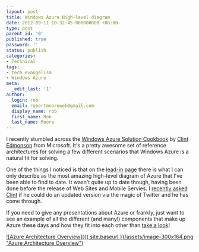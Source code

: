 ```yaml
---
layout: post
title: Windows Azure High-level diagram
date: 2012-09-11 10:32:45.000000000 +08:00
type: post
parent_id: '0'
published: true
password: ''
status: publish
categories:
- Technical
tags:
- tech evangelism
- Windows Azure
meta:
  _edit_last: '1'
author:
  login: rob
  email: robertmooreweb@gmail.com
  display_name: rob
  first_name: Rob
  last_name: Moore
---
```



I recently stumbled across the [Windows Azure Solution Cookbook](http://www.notsotrivial.net/blog/post/2012/07/02/Windows-Azure-Solution-Cookbook.aspx) by [Clint Edmonson](http://www.notsotrivial.net) from Microsoft. It's a pretty awesome set of reference architectures for solving a few different scenarios that Windows Azure is a natural fit for solving.



One of the things I noticed is that on the [lead-in page](http://www.notsotrivial.net/blog/post/2012/07/02/Windows-Azure-Solution-Cookbook.aspx) there is what I can only describe as the most amazing high-level diagram of Azure that I've been able to find to date. It wasn't quite up to date though, having been done before the release of Web Sites and Mobile Servies. I [recently asked Clint](https://twitter.com/robdmoore/status/243540431470747648) if he could do an updated version via the magic of Twitter and he has come through.



If you need to give any presentations about Azure or frankly, just want to see an example of all the different (and many!) components that make up Azure these days and how they fit into each other than [take a look](http://www.notsotrivial.net/blog/post/2012/09/10/Updated-Windows-Azure-Reference-Architecture.aspx)!



[![Azure Architecture Overview]({{ site.baseurl }}/assets/image-300x164.png "Azure Architecture Overview")](http://www.notsotrivial.net/blog/post/2012/09/10/Updated-Windows-Azure-Reference-Architecture.aspx)

